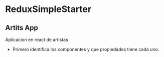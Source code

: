 # ReduxSimpleStarter

## Artits App

Aplicacion en react de artistas

- Primero identifica los componentes y que propiedades tiene cada uno.
